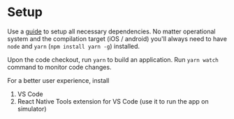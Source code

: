 # Setup
Use a [guide](https://facebook.github.io/react-native/docs/getting-started.html) to setup all necessary dependencies. No matter operational system and the compilation target (iOS / android) you'll always need to have `node` and `yarn` (`npm install yarn -g`) installed.

Upon the code checkout, run `yarn` to build an application.
Run `yarn watch` command to monitor code changes.

For a better user experience, install
1. VS Code
2. React Native Tools extension for VS Code (use it to run the app on simulator)